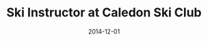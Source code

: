 ---
title: Ski Instructor at Caledon Ski Club
eventType: job
date: 2014-12-01
thumbnail: caledon
blurb: I taught children how to ski – from their first time on skis to racing competitively in a team
---